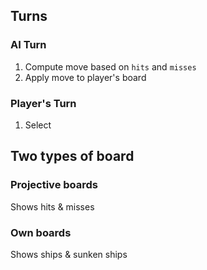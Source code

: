 ## Turns

### AI Turn

1. Compute move based on `hits` and `misses`
1. Apply move to player's board

### Player's Turn

1. Select 


## Two types of board

### Projective boards

Shows hits & misses

### Own boards

Shows ships & sunken ships
